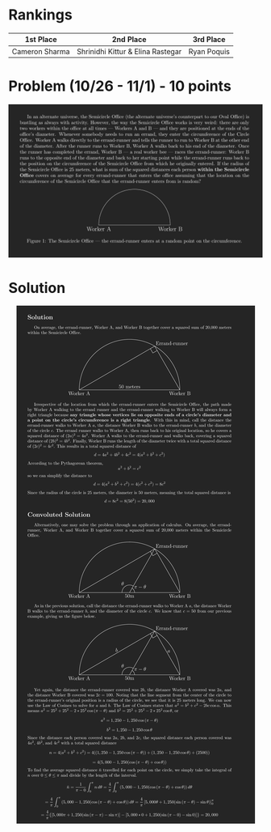 # Rankings

|**1st Place**|**2nd Place**|**3rd Place**|
|----|----|----|
|Cameron Sharma|Shrinidhi Kittur & Elina Rastegar|Ryan Poquis|

# Problem (10/26 - 11/1) - 10 points
<p align="center"><img src="https://raw.githubusercontent.com/GodwinMHS/godwinmhs.github.io/main/images/w1p_b.jpg?raw=true"/></p>

# Solution
<p align="center"><img src="https://raw.githubusercontent.com/GodwinMHS/godwinmhs.github.io/main/images/w1s_b.jpg?raw=true"/></p>
